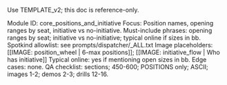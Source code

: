 Use TEMPLATE_v2; this doc is reference-only.

Module ID: core_positions_and_initiative
Focus: Position names, opening ranges by seat, initiative vs no-initiative.
Must-include phrases: opening ranges by seat; initiative vs no-initiative; typical online if sizes in bb.
Spotkind allowlist: see prompts/dispatcher/_ALL.txt
Image placeholders: [[IMAGE: position_wheel | 6-max positions]]; [[IMAGE: initiative_flow | Who has initiative]]
Typical online: yes if mentioning open sizes in bb.
Edge cases: none.
QA checklist: sections; 450-600; POSITIONS only; ASCII; images 1-2; demos 2-3; drills 12-16.
